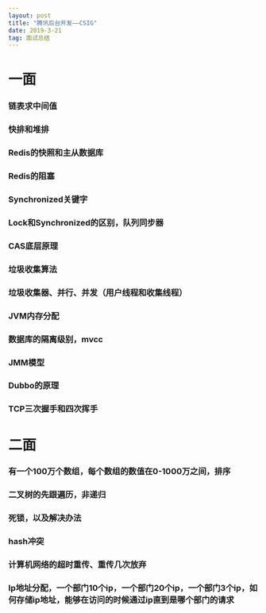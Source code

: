 ```yaml
---
layout: post
title: "腾讯后台开发——CSIG"
date: 2019-3-21
tag: 面试总结 
---
```


# 一面

### 链表求中间值

### 快排和堆排

### Redis的快照和主从数据库

### Redis的阻塞

###  Synchronized关键字

### Lock和Synchronized的区别，队列同步器

### CAS底层原理

### 垃圾收集算法

### 垃圾收集器、并行、并发（用户线程和收集线程）

###  JVM内存分配

### 数据库的隔离级别，mvcc

### JMM模型

### Dubbo的原理

### TCP三次握手和四次挥手

# 二面

### 有一个100万个数组，每个数组的数值在0-1000万之间，排序

### 二叉树的先跟遍历，非递归

### 死锁，以及解决办法

### hash冲突

### 计算机网络的超时重传、重传几次放弃

### Ip地址分配，一个部门10个ip，一个部门20个ip，一个部门3个ip，如何存储ip地址，能够在访问的时候通过ip直到是哪个部门的请求